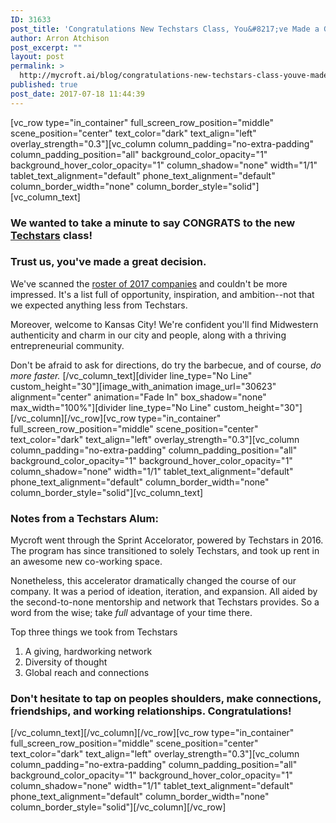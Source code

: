 ```yaml
---
ID: 31633
post_title: 'Congratulations New Techstars Class, You&#8217;ve Made a Great Decision'
author: Arron Atchison
post_excerpt: ""
layout: post
permalink: >
  http://mycroft.ai/blog/congratulations-new-techstars-class-youve-made-great-decision-2/
published: true
post_date: 2017-07-18 11:44:39
---
```

[vc_row type="in_container" full_screen_row_position="middle" scene_position="center" text_color="dark" text_align="left" overlay_strength="0.3"][vc_column column_padding="no-extra-padding" column_padding_position="all" background_color_opacity="1" background_hover_color_opacity="1" column_shadow="none" width="1/1" tablet_text_alignment="default" phone_text_alignment="default" column_border_width="none" column_border_style="solid"][vc_column_text]
<h3>We wanted to take a minute to say CONGRATS to the new <a href="http://www.techstars.com/">Techstars</a> class!</h3>
<h3>Trust us, you've made a great decision.</h3>
We've scanned the <a href="http://www.techstars.com/content/accelerators/announcing-first-class-techstars-kansas-city-accelerator/">roster of 2017 companies</a> and couldn't be more impressed. It's a list full of opportunity, inspiration, and ambition--not that we expected anything less from Techstars.

Moreover, welcome to Kansas City! We're confident you'll find Midwestern authenticity and charm in our city and people, along with a thriving entrepreneurial community.

Don't be afraid to ask for directions, do try the barbecue, and of course, <em>do more faster. </em>[/vc_column_text][divider line_type="No Line" custom_height="30"][image_with_animation image_url="30623" alignment="center" animation="Fade In" box_shadow="none" max_width="100%"][divider line_type="No Line" custom_height="30"][/vc_column][/vc_row][vc_row type="in_container" full_screen_row_position="middle" scene_position="center" text_color="dark" text_align="left" overlay_strength="0.3"][vc_column column_padding="no-extra-padding" column_padding_position="all" background_color_opacity="1" background_hover_color_opacity="1" column_shadow="none" width="1/1" tablet_text_alignment="default" phone_text_alignment="default" column_border_width="none" column_border_style="solid"][vc_column_text]
<h3>Notes from a Techstars Alum:</h3>
Mycroft went through the Sprint Accelorator, powered by Techstars in 2016. The program has since transitioned to solely Techstars, and took up rent in an awesome new co-working space.

Nonetheless, this accelerator dramatically changed the course of our company. It was a period of ideation, iteration, and expansion. All aided by the second-to-none mentorship and network that Techstars provides. So a word from the wise; take <em>full</em> advantage of your time there.

Top three things we took from Techstars
<ol>
 	<li>A giving, hardworking network</li>
 	<li>Diversity of thought</li>
 	<li>Global reach and connections</li>
</ol>
<h3>Don't hesitate to tap on peoples shoulders, make connections, friendships, and working relationships. Congratulations!</h3>
[/vc_column_text][/vc_column][/vc_row][vc_row type="in_container" full_screen_row_position="middle" scene_position="center" text_color="dark" text_align="left" overlay_strength="0.3"][vc_column column_padding="no-extra-padding" column_padding_position="all" background_color_opacity="1" background_hover_color_opacity="1" column_shadow="none" width="1/1" tablet_text_alignment="default" phone_text_alignment="default" column_border_width="none" column_border_style="solid"][/vc_column][/vc_row]